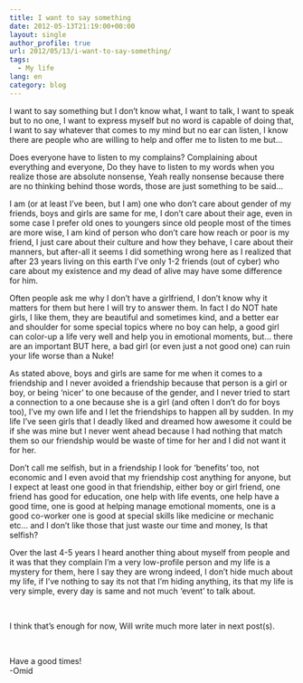 ```yaml
---
title: I want to say something
date: 2012-05-13T21:19:00+00:00
layout: single
author_profile: true
url: 2012/05/13/i-want-to-say-something/
tags:
  - My life
lang: en
category: blog
---
```

I want to say something but I don’t know what, I want to talk, I want to speak but to no one, I want to express myself but no word is capable of doing that, I want to say whatever that comes to my mind but no ear can listen, I know there are people who are willing to help and offer me to listen to me but…

Does everyone have to listen to my complains? Complaining about everything and everyone, Do they have to listen to my words when you realize those are absolute nonsense, Yeah really nonsense because there are no thinking behind those words, those are just something to be said…

I am (or at least I’ve been, but I am) one who don’t care about gender of my friends, boys and girls are same for me, I don’t care about their age, even in some case I prefer old ones to youngers since old people most of the times are more wise, I am kind of person who don’t care how reach or poor is my friend, I just care about their culture and how they behave, I care about their manners, but after-all it seems I did something wrong here as I realized that after 23 years living on this earth I’ve only 1-2 friends (out of cyber) who care about my existence and my dead of alive may have some difference for him.

Often people ask me why I don’t have a girlfriend, I don’t know why it matters for them but here I will try to answer them. In fact I do NOT hate girls, I like them, they are beautiful and sometimes kind, and a better ear and shoulder for some special topics where no boy can help, a good girl can color-up a life very well and help you in emotional moments, but… there are an important BUT here, a bad girl (or even just a not good one) can ruin your life worse than a Nuke!

As stated above, boys and girls are same for me when it comes to a friendship and I never avoided a friendship because that person is a girl or boy, or being ‘nicer’ to one because of the gender, and I never tried to start a connection to a one because she is a girl (and often I don’t do for boys too), I’ve my own life and I let the friendships to happen all by sudden. In my life I’ve seen girls that I deadly liked and dreamed how awesome it could be if she was mine but I never went ahead because I had nothing that match them so our friendship would be waste of time for her and I did not want it for her.

Don’t call me selfish, but in a friendship I look for ‘benefits’ too, not economic and I even avoid that my friendship cost anything for anyone, but I expect at least one good in that friendship, either boy or girl friend, one friend has good for education, one help with life events, one help have a good time, one is good at helping manage emotional moments, one is a good co-worker one is good at special skills like medicine or mechanic etc… and I don’t like those that just waste our time and money, Is that selfish?

Over the last 4-5 years I heard another thing about myself from people and it was that they complain I’m a very low-profile person and my life is a mystery for them, here I say they are wrong indeed, I don’t hide much about my life, if I’ve nothing to say its not that I’m hiding anything, its that my life is very simple, every day is same and not much ‘event’ to talk about.

 

I think that’s enough for now, Will write much more later in next post(s).

 

Have a good times!  
-Omid